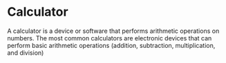 # Calculator
A calculator is a device or software that performs arithmetic operations on numbers. The most common calculators are electronic devices that can perform basic arithmetic operations (addition, subtraction, multiplication, and division)
